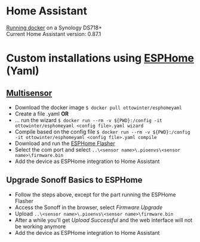# Home Assistant

[Running docker](https://github.com/sjorsjes/docker-setup) on a Synology DS718+  
Current Home Assistant version: 0.87.1

# Custom installations using [ESPHome](https://esphomelib.com/index.html) (Yaml)

## [Multisensor](https://esphome.io/cookbook/bruh.html)
* Download the docker image `$ docker pull ottowinter/esphomeyaml`
* Create a file <config file>.yaml **OR**
* ... run the wizard `$ docker run --rm -v ${PWD}:/config -it ottowinter/esphomeyaml <config file>.yaml wizard`
* Compile based on the config file `$ docker run --rm -v ${PWD}:/config -it ottowinter/esphomeyaml <config file>.yaml compile`
* Download and run the [ESPHome Flasher](https://github.com/esphome/ESPHome-Flasher/releases)
* Select the com port and select `..\<sensor name>\.pioenvs\<sensor name>\firmware.bin`
* Add the device as ESPHome integration to Home Assistant

## Upgrade Sonoff Basics to ESPHome
* Follow the steps above, except for the part running the ESPHome Flasher
* Access the Sonoff in the browser, select _Firmware Upgrade_
* Upload `..\<sensor name>\.pioenvs\<sensor name>\firmware.bin`
* After a while you'll get _Upload Successful_ and the web interface will not be working anymore
* Add the device as ESPHome integration to Home Assistant
